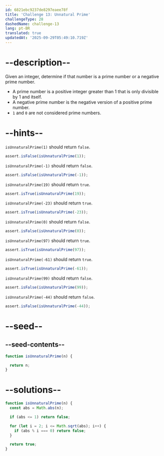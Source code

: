 ```yaml
---
id: 6821ebc9237de8297eaee78f
title: 'Challenge 13: Unnatural Prime'
challengeType: 28
dashedName: challenge-13
lang: pt-BR
translated: true
updatedAt: '2025-09-29T05:49:10.719Z'
---
```


# --description--

Given an integer, determine if that number is a prime number or a negative prime number.

- A prime number is a positive integer greater than 1 that is only divisible by 1 and itself.
- A negative prime number is the negative version of a positive prime number.
- `1` and `0` are not considered prime numbers.

# --hints--

`isUnnaturalPrime(1)` should return `false`.

```js
assert.isFalse(isUnnaturalPrime(1));
```

`isUnnaturalPrime(-1)` should return `false`.

```js
assert.isFalse(isUnnaturalPrime(-1));
```

`isUnnaturalPrime(19)` should return `true`.

```js
assert.isTrue(isUnnaturalPrime(19));
```

`isUnnaturalPrime(-23)` should return `true`.

```js
assert.isTrue(isUnnaturalPrime(-23));
```

`isUnnaturalPrime(0)` should return `false`.

```js
assert.isFalse(isUnnaturalPrime(0));
```

`isUnnaturalPrime(97)` should return `true`.

```js
assert.isTrue(isUnnaturalPrime(97));
```

`isUnnaturalPrime(-61)` should return `true`.

```js
assert.isTrue(isUnnaturalPrime(-61));
```

`isUnnaturalPrime(99)` should return `false`.

```js
assert.isFalse(isUnnaturalPrime(99));
```

`isUnnaturalPrime(-44)` should return `false`.

```js
assert.isFalse(isUnnaturalPrime(-44));
```

# --seed--

## --seed-contents--

```js
function isUnnaturalPrime(n) {

  return n;
}
```

# --solutions--

```js
function isUnnaturalPrime(n) {
  const abs = Math.abs(n);

  if (abs <= 1) return false;

  for (let i = 2; i <= Math.sqrt(abs); i++) {
    if (abs % i === 0) return false;
  }

  return true;
}
```
